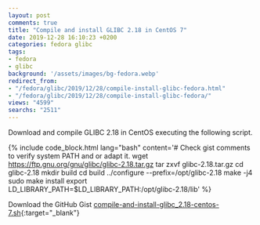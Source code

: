 ```yaml
---
layout: post
comments: true
title: "Compile and install GLIBC 2.18 in CentOS 7"
date: 2019-12-28 16:10:23 +0200
categories: fedora glibc
tags:
- fedora
- glibc
background: '/assets/images/bg-fedora.webp'
redirect_from:
- "/fedora/glibc/2019/12/28/compile-install-glibc-fedora.html"
- "/fedora/glibc/2019/12/28/compile-install-glibc-fedora/"
views: "4599"
searchs: "2511"
---
```


Download and compile GLIBC 2.18 in CentOS executing the following script.

{% include code_block.html lang="bash" content='# Check gist comments to verify system PATH and or adapt it.
wget https://ftp.gnu.org/gnu/glibc/glibc-2.18.tar.gz
tar zxvf glibc-2.18.tar.gz
cd glibc-2.18
mkdir build
cd build
../configure --prefix=/opt/glibc-2.18
make -j4
sudo make install
export LD_LIBRARY_PATH=$LD_LIBRARY_PATH:/opt/glibc-2.18/lib' %}

Download the GitHub Gist [compile-and-install-glibc_2.18-centos-7.sh](https://gist.github.com/carlesloriente/ab3387e7d035ed400dc2816873e9089e){:target="_blank"}
